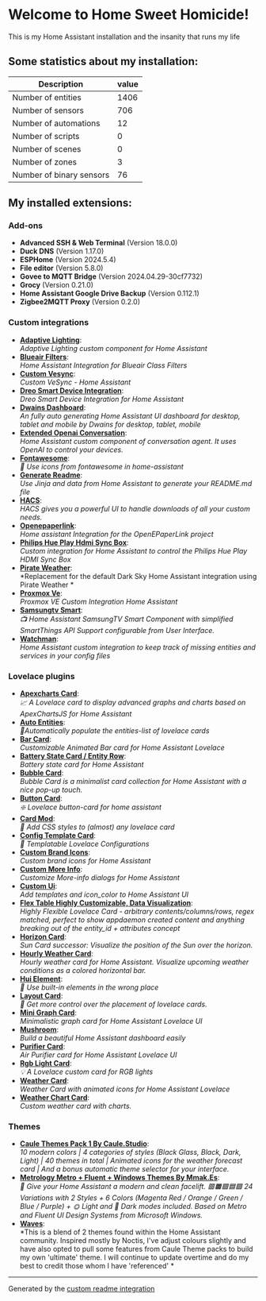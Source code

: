 # Welcome to Home Sweet Homicide!

This is my Home Assistant installation and the insanity that runs my life

## Some statistics about my installation:

Description | value
-- | --
Number of entities | 1406
Number of sensors | 706
Number of automations | 12
Number of scripts | 0
Number of scenes | 0
Number of zones | 3
Number of binary sensors | 76

## My installed extensions:

### Add-ons
- **Advanced SSH & Web Terminal** (Version 18.0.0)
- **Duck DNS** (Version 1.17.0)
- **ESPHome** (Version 2024.5.4)
- **File editor** (Version 5.8.0)
- **Govee to MQTT Bridge** (Version 2024.04.29-30cf7732)
- **Grocy** (Version 0.21.0)
- **Home Assistant Google Drive Backup** (Version 0.112.1)
- **Zigbee2MQTT Proxy** (Version 0.2.0)


### Custom integrations
- [**Adaptive Lighting**](https://github.com/basnijholt/adaptive-lighting):<br /> *Adaptive Lighting custom component for Home Assistant*
- [**Blueair Filters**](https://github.com/dahlb/ha_blueair):<br /> *Home Assistant Integration for Blueair Class Filters*
- [**Custom Vesync**](https://github.com/micahqcade/custom_vesync):<br /> *Custom VeSync - Home Assistant*
- [**Dreo Smart Device Integration**](https://github.com/JeffSteinbok/hass-dreo):<br /> *Dreo Smart Device Integration for Home Assistant*
- [**Dwains Dashboard**](https://github.com/dwainscheeren/dwains-lovelace-dashboard):<br /> *An fully auto generating Home Assistant UI dashboard for desktop, tablet and mobile by Dwains for desktop, tablet, mobile*
- [**Extended Openai Conversation**](https://github.com/BramNH/extended_openai_conversation):<br /> *Home Assistant custom component of conversation agent. It uses OpenAI to control your devices.*
- [**Fontawesome**](https://github.com/thomasloven/hass-fontawesome):<br /> *🔹 Use icons from fontawesome in home-assistant*
- [**Generate Readme**](https://github.com/custom-components/readme):<br /> *Use Jinja and data from Home Assistant to generate your README.md file*
- [**HACS**](https://github.com/hacs/integration):<br /> *HACS gives you a powerful UI to handle downloads of all your custom needs.*
- [**Openepaperlink**](https://github.com/OpenEPaperLink/Home_Assistant_Integration):<br /> *Home assistant Integration for the OpenEPaperLink project*
- [**Philips Hue Play Hdmi Sync Box**](https://github.com/mvdwetering/huesyncbox):<br /> *Custom integration for Home Assistant to control the Philips Hue Play HDMI Sync Box*
- [**Pirate Weather**](https://github.com/Pirate-Weather/pirate-weather-ha):<br /> *Replacement for the default Dark Sky Home Assistant integration using Pirate Weather *
- [**Proxmox Ve**](https://github.com/dougiteixeira/proxmoxve):<br /> *Proxmox VE Custom Integration Home Assistant*
- [**Samsungtv Smart**](https://github.com/ollo69/ha-samsungtv-smart):<br /> *📺 Home Assistant SamsungTV Smart Component with simplified SmartThings API Support configurable from User Interface.*
- [**Watchman**](https://github.com/dummylabs/thewatchman):<br /> *Home Assistant custom integration to keep track of missing entities and services in your config files*

### Lovelace plugins
- [**Apexcharts Card**](https://github.com/RomRider/apexcharts-card):<br /> *📈 A Lovelace card to display advanced graphs and charts based on ApexChartsJS for Home Assistant*
- [**Auto Entities**](https://github.com/thomasloven/lovelace-auto-entities):<br /> *🔹Automatically populate the entities-list of lovelace cards*
- [**Bar Card**](https://github.com/custom-cards/bar-card):<br /> *Customizable Animated Bar card for Home Assistant Lovelace*
- [**Battery State Card / Entity Row**](https://github.com/maxwroc/battery-state-card):<br /> *Battery state card for Home Assistant*
- [**Bubble Card**](https://github.com/Clooos/Bubble-Card):<br /> *Bubble Card is a minimalist card collection for Home Assistant with a nice pop-up touch.*
- [**Button Card**](https://github.com/custom-cards/button-card):<br /> *❇️ Lovelace button-card for home assistant*
- [**Card Mod**](https://github.com/thomasloven/lovelace-card-mod):<br /> *🔹 Add CSS styles to (almost) any lovelace card*
- [**Config Template Card**](https://github.com/iantrich/config-template-card):<br /> *📝 Templatable Lovelace Configurations*
- [**Custom Brand Icons**](https://github.com/elax46/custom-brand-icons):<br /> *Custom brand icons for Home Assistant*
- [**Custom More Info**](https://github.com/Mariusthvdb/custom-more-info):<br /> *Customize More-info dialogs for Home Assistant*
- [**Custom Ui**](https://github.com/Mariusthvdb/custom-ui):<br /> *Add templates and icon_color to Home Assistant UI*
- [**Flex Table   Highly Customizable, Data Visualization**](https://github.com/custom-cards/flex-table-card):<br /> *Highly Flexible Lovelace Card - arbitrary contents/columns/rows, regex matched, perfect to show appdaemon created content and anything breaking out of the entity_id + attributes concept*
- [**Horizon Card**](https://github.com/rejuvenate/lovelace-horizon-card):<br /> *Sun Card successor: Visualize the position of the Sun over the horizon.*
- [**Hourly Weather Card**](https://github.com/decompil3d/lovelace-hourly-weather):<br /> *Hourly weather card for Home Assistant. Visualize upcoming weather conditions as a colored horizontal bar.*
- [**Hui Element**](https://github.com/thomasloven/lovelace-hui-element):<br /> *🔹 Use built-in elements in the wrong place*
- [**Layout Card**](https://github.com/thomasloven/lovelace-layout-card):<br /> *🔹 Get more control over the placement of lovelace cards.*
- [**Mini Graph Card**](https://github.com/kalkih/mini-graph-card):<br /> *Minimalistic graph card for Home Assistant Lovelace UI*
- [**Mushroom**](https://github.com/piitaya/lovelace-mushroom):<br /> *Build a beautiful Home Assistant dashboard easily*
- [**Purifier Card**](https://github.com/denysdovhan/purifier-card):<br /> *Air Purifier card for Home Assistant Lovelace UI*
- [**Rgb Light Card**](https://github.com/bokub/rgb-light-card):<br /> *💡 A Lovelace custom card for RGB lights*
- [**Weather Card**](https://github.com/bramkragten/weather-card):<br /> *Weather Card with animated icons for Home Assistant Lovelace*
- [**Weather Chart Card**](https://github.com/mlamberts78/weather-chart-card):<br /> *Custom weather card with charts.*

### Themes
- [**Caule Themes Pack 1   By Caule.Studio**](https://github.com/ricardoquecria/caule-themes-pack-1):<br /> *10 modern colors  |  4 categories of styles (Black Glass, Black, Dark, Light)  |  40 themes in total  |  Animated icons for the weather forecast card  |  And a bonus automatic theme selector for your interface.*
- [**Metrology   Metro + Fluent + Windows Themes   By Mmak.Es**](https://github.com/Madelena/Metrology-for-Hass):<br /> *🎨 Give your Home Assistant a modern and clean facelift. 🟥🟧🟩🟦🟪 24 Variations with 2 Styles + 6 Colors (Magenta Red / Orange / Green / Blue / Purple) + 🌞 Light and 🌚 Dark modes included. Based on Metro and Fluent UI Design Systems from Microsoft Windows.*
- [**Waves**](https://github.com/tgcowell/waves):<br /> *This is a blend of 2 themes found within the Home Assistant community. Inspired mostly by Noctis, I've adjust colours slightly and have also opted to pull some features from Caule Theme packs to build my own 'ultimate' theme. I will continue to update overtime and do my best to credit those whom I have 'referenced' *


***

Generated by the [custom readme integration](https://github.com/custom-components/readme)